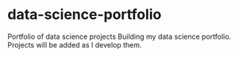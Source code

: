 # data-science-portfolio
Portfolio of data science projects
Building my data science portfolio. Projects will be added as I develop them.
